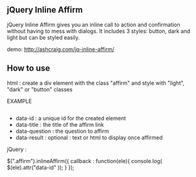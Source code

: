## jQuery Inline Affirm

jQuery Inline Affirm gives you an inline call to action and confirmation without having to mess with dialogs. It includes 3 styles: button, dark and light but can be styled easily.

demo: http://ashcraig.com/jq-inline-affirm/

## How to use

html : create a div element with the class "affirm" and style with "light", "dark" or "button" classes

EXAMPLE 

<pre><div class="affirm button" data-id="1111" data-title="Save" data-question="Save this document?"></div></pre>

- data-id : a unique id for the created element
- data-title : the title of the affirm link
- data-question : the question to affirm
- data-result : optional : text or html to display once affirmed

jQuery :

$(".affirm").inlineAffirm({
	callback : function(ele){
		console.log( $(ele).attr("data-id" ));
	}
});


